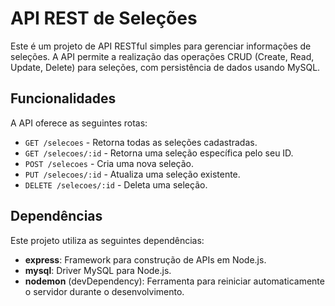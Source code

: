 # API REST de Seleções

Este é um projeto de API RESTful simples para gerenciar informações de seleções. A API permite a realização das operações CRUD (Create, Read, Update, Delete) para seleções, com persistência de dados usando MySQL.


## Funcionalidades

A API oferece as seguintes rotas:

- `GET /selecoes` - Retorna todas as seleções cadastradas.
- `GET /selecoes/:id` - Retorna uma seleção específica pelo seu ID.
- `POST /selecoes` - Cria uma nova seleção.
- `PUT /selecoes/:id` - Atualiza uma seleção existente.
- `DELETE /selecoes/:id` - Deleta uma seleção.

## Dependências

Este projeto utiliza as seguintes dependências:

- **express**: Framework para construção de APIs em Node.js.
- **mysql**: Driver MySQL para Node.js.
- **nodemon** (devDependency): Ferramenta para reiniciar automaticamente o servidor durante o desenvolvimento.


